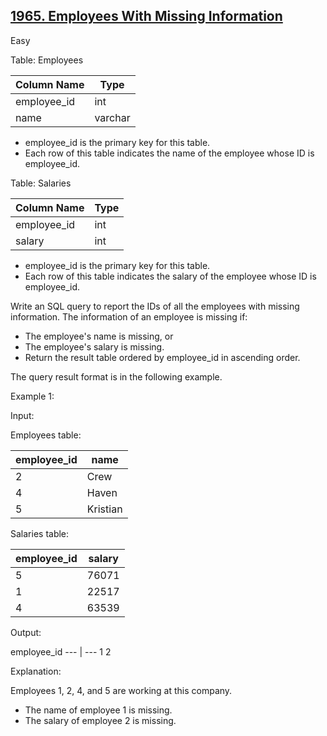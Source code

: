 ## [1965. Employees With Missing Information](https://leetcode.com/problems/count-negative-numbers-in-a-sorted-matrix/)

Easy

Table: Employees

Column Name | Type
--- | ---
employee_id | int
name | varchar

- employee_id is the primary key for this table.
- Each row of this table indicates the name of the employee whose ID is employee_id.
 
Table: Salaries

Column Name | Type
--- | --- 
employee_id | int
salary | int

- employee_id is the primary key for this table.
- Each row of this table indicates the salary of the employee whose ID is employee_id.
 
Write an SQL query to report the IDs of all the employees with missing information. The information of an employee is missing if:

- The employee's name is missing, or
- The employee's salary is missing.
- Return the result table ordered by employee_id in ascending order.

The query result format is in the following example. 

Example 1:

Input: 

Employees table:

employee_id | name
--- | --- 
2 | Crew
4 | Haven
5 | Kristian

Salaries table:

employee_id | salary
--- | --- 
5 | 76071
1 | 22517
4 | 63539

Output: 

employee_id
--- | --- 
1
2

Explanation: 

Employees 1, 2, 4, and 5 are working at this company.

- The name of employee 1 is missing.
- The salary of employee 2 is missing.